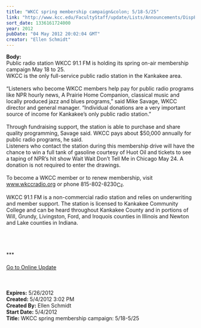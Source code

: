 ```yaml
---
title: "WKCC spring membership campaign&colon; 5/18-5/25"
link: "http://www.kcc.edu/FacultyStaff/update/Lists/Announcements/DispForm.aspx?ID=703"
sort_date: 1336161724000
year: 2012
pubDate: "04 May 2012 20:02:04 GMT"
creator: "Ellen Schmidt"
---
```


<div><b>Body:</b> <div class="ExternalClass6E56E7C9E756458BB146121AED9E3F83">
<div>Public radio station WKCC 91.1 FM is holding its spring on-air membership campaign May 18 to 25. <br /></div>
<div>WKCC is the only full-service public radio station in the Kankakee area.</div>
<div><br />“Listeners who become WKCC members help pay for public radio programs like NPR hourly news, A Prairie Home Companion, classical music and locally produced jazz and blues programs,” said Mike Savage, WKCC director and general manager. “Individual donations are a very important source of income for Kankakee’s only public radio station.”</div>
<div><br />Through fundraising support, the station is able to purchase and share quality programming, Savage said. WKCC pays about $50,000 annually for public radio programs, he said.<br /></div>
<div>Listeners who contact the station during this membership drive will have the chance to win a full tank of gasoline courtesy of Huot Oil and tickets to see a taping of NPR’s hit show Wait Wait Don’t Tell Me in Chicago May 24. A donation is not required to enter the drawings.</div>
<div><br />To become a WKCC member or to renew membership, visit <a href="http://www.wkccradio.org/">www.wkccradio.org</a> or phone <span style="white-space:nowrap" class="baec5a81-e4d6-4674-97f3-e9220f0136c1">815-802-8230<a style="border-bottom:medium none;position:static !important;border-left:medium none;margin:0px;width:16px;bottom:0px;display:inline;white-space:nowrap;float:none;height:16px;vertical-align:middle;overflow:hidden;border-top:medium none;top:0px;cursor:hand;right:0px;border-right:medium none;left:0px" title="Call: 815-802-8230" href="/FacultyStaff/update/Lists/Announcements/EditForm.aspx?ID=703&amp;Source=/_layouts/sitemanager.aspx?SmtContext%3DSPList%3a7e45450e-520d-4ad3-81dd-a79ebcc75df4?SPWeb%3a6dd7d01a-f4b3-47f9-8d35-b60692caa2f7%3a%26SmtContextExpanded%3DTrue%26Filter%3D1%26pgsz%3D100%26vrmode%3DFalse%26lvn%3DUnexpired%20Announcements#"><img style="border-bottom:medium none;position:static !important;border-left:medium none;margin:0px;width:16px;bottom:0px;display:inline;white-space:nowrap;float:none;height:16px;vertical-align:middle;overflow:hidden;border-top:medium none;top:0px;cursor:hand;right:0px;border-right:medium none;left:0px" title="Call: 815-802-8230" /></a></span>.</div>
<div><br />WKCC 91.1 FM is a non-commercial radio station and relies on underwriting and member support. The station is licensed to Kankakee Community College and can be heard throughout Kankakee County and in portions of Will, Grundy, Livingston, Ford, and Iroquois counties in Illinois and Newton and Lake counties in Indiana.</div>
<div> </div>
<div>
<div> </div>
<div> </div>
<div> </div>
<div>***<br /> <br /><a href="/FacultyStaff/update/Pages/dailyupdate.aspx">Go to Online Update</a> 
<div> </div><br /><br /></div></div></div></div>
<div><b>Expires:</b> 5/26/2012</div>
<div><b>Created:</b> 5/4/2012 3:02 PM</div>
<div><b>Created By:</b> Ellen Schmidt</div>
<div><b>Start Date:</b> 5/4/2012</div>
<div><b>Title:</b> WKCC spring membership campaign: 5/18-5/25</div>

